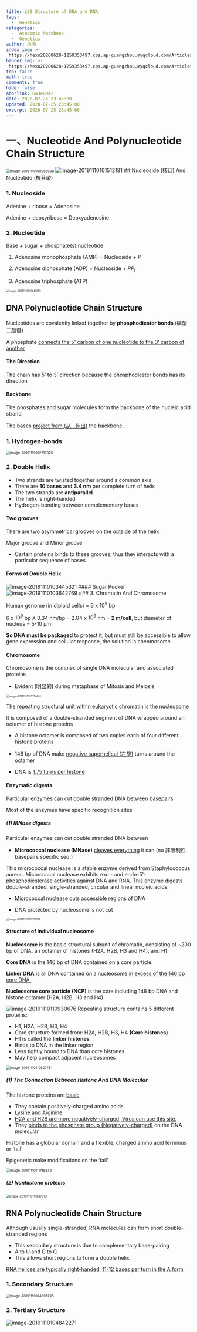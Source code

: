 ```yaml
---
title: L09 Structure of DNA and RNA
tags:
  -  Genetics
categories:
  -  Academic Notebook
  -  Genetics
author: 向海
index_img: >-
 https://hexo20200628-1259353497.cos.ap-guangzhou.myqcloud.com/Articles/Academic_Notes/Genetics/20200725_photo_2020-07-09_19-11-59.jpg
banner_img: >-
 https://hexo20200628-1259353497.cos.ap-guangzhou.myqcloud.com/Articles/Academic_Notes/Genetics/20200725_photo_2020-07-10_19-16-57.jpg
top: false
math: true
comments: true
hide: false
abbrlink: 6a3e8942
date: 2020-07-25 23:45:00
updated: 2020-07-25 23:45:00
excerpt: 2020-07-25 23:45:00
---
```


# 一、Nucleotide And Polynucleotide Chain Structure

<img src="https://20190531-1259353497.cos.ap-guangzhou.myqcloud.com/image-20191110100958998.png" alt="image-20191110100958998" style="zoom:67%;" />

<img src="https://20190531-1259353497.cos.ap-guangzhou.myqcloud.com/image-20191110101512181.png" alt="image-20191110101512181" style="zoom:100%;" />
## Nucleoside (核苷) And Nucleotide (核苷酸)

### 1. Nucleoside

Adenine + ribose = Adenosine

Adenine + deoxyribose = Deoxyadenosine

### 2. Nucleotide

Base + sugar + phosphate(s) nucleotide

1. Adenosine monophosphate (AMP) = Nucleoside + $P$

2. Adenosine diphosphate (ADP) = Nucleoside + $PP_{i}$

3. Adenosine triphosphate (ATP)

<img src="https://20190531-1259353497.cos.ap-guangzhou.myqcloud.com/image-20191110101441359.png" alt="image-20191110101441359" style="zoom: 50%;" />

## DNA Polynucleotide Chain Structure

Nucleotides are covalently linked together by **phosphodiester bonds** (磷酸二脂键)

A phosphate <u>connects the 5' carbon of one nucleotide to the 3’ carbon of another</u>

#### The Direction

The chain has 5’ to 3’ direction because the phosphodiester bonds has its direction

#### Backbone

The phosphates and sugar molecules form the backbone of the nucleic acid strand

The bases <u>project from (从…伸出)</u> the backbone.

### 1. Hydrogen-bonds

<img src="https://20190531-1259353497.cos.ap-guangzhou.myqcloud.com/image-20191110102713025.png" alt="image-20191110102713025" style="zoom:67%;" />

### 2. Double Helix

+ Two strands are twisted together around a common axis
+ There are **10 bases** and **3.4 nm** per complete turn of helix
+ The two strands are **antiparallel**
+ The helix is right-handed
+ Hydrogen-bonding between complementary bases

#### Two grooves

There are two asymmetrical grooves on the outside of the helix

Major groove and Minor groove

+ Certain proteins binds to these grooves, thus they interacts with a particular sequence of bases

#### Forms of Double Helix

<img src="https://20190531-1259353497.cos.ap-guangzhou.myqcloud.com/image-20191110103445321.png" alt="image-20191110103445321" style="zoom:100%;" />
#### Sugar Pucker

<img src="https://20190531-1259353497.cos.ap-guangzhou.myqcloud.com/image-20191110103642769.png" alt="image-20191110103642769" style="zoom:100%;" />
### 3. Chromatin And Chromosome

Human genome (in diploid cells) = 6 x $10^{9}$ bp

6 x $10^{9}$ bp X 0.34 nm/bp = 2.04 x $10^{9}$ nm = **2 m/cell**, but diameter of nucleus = 5-10 μm

**So DNA must be packaged** to protect it, but must still be accessible to allow gene expression and cellular response, the solution is cheomosome

#### Chromosome

Chromosome is the complex of single DNA molecular and associated proteins

+ Evident (明显的) during metaphase of Mitosis and Meiosis

<img src="https://20190531-1259353497.cos.ap-guangzhou.myqcloud.com/image-20191110105714401.png" alt="image-20191110105714401" style="zoom: 50%;" />

The repeating structural unit within eukaryotic chromatin is the nucleosome

It is composed of a double-stranded segment of DNA wrapped around an octamer of histone proteins

+ A histone octamer is composed of two copies each of four different histone proteins

+ 146 bp of DNA make <u>negative superhelical (左旋)</u> turns around the octamer
+ DNA is <u>1.75 turns per histone</u>

#### Enzymatic digests

Particular enzymes can cut double stranded DNA between basepairs

Most of the enzymes have specific recognition sites

##### (1) MNase digests

Particular enzymes can cut double stranded DNA between 

+ **Micrococcal nuclease (MNase)** <u>cleaves everything</u> it can (no ⾮限制性 basepairs specific seq.) 

This micrococcal nuclease is a stable enzyme derived from Staphylococcus aureus. Micrococcal nuclease exhibits exo - and endo-5'-phosphodiesterase activities against DNA and RNA. This enzyme digests double-stranded, single-stranded, circular and linear nucleic acids.

+ Micrococcal nuclease cuts accessible regions of DNA 

+ DNA protected by nucleosome is not cut

<img src="https://20190531-1259353497.cos.ap-guangzhou.myqcloud.com/image-20191110110351551.png" alt="image-20191110110351551" style="zoom: 50%;" />

#### Structure of individual nucleosome

**Nucleosome** is the basic structural subunit of chromatin, consisting of ~200 bp of DNA, an octamer of histones (H2A, H2B, H3 and H4), and H1.

**Core DNA** is the 146 bp of DNA contained on a core particle.

**Linker DNA** is all DNA contained on a nucleosome <u>in excess of the 146 bp core DNA.</u> 

**Nucleosome core particle (NCP)** is the core including 146 bp DNA and histone octamer (H2A, H2B, H3 and H4)

<img src="https://20190531-1259353497.cos.ap-guangzhou.myqcloud.com/image-20191110110930676.png" alt="image-20191110110930676" style="zoom:100%;" />
Repeating structure contains 5 different proteins:

+ H1, H2A, H2B, H3, H4 
 + Core structure formed from: H2A, H2B, H3, H4 **(Core histones)**
 + H1 is called the **linker histones** 
 + Binds to DNA in the linker region
 + Less tightly bound to DNA than core histones
 + May help compact adjacent nucleosomes

<img src="https://20190531-1259353497.cos.ap-guangzhou.myqcloud.com/image-20191110110807751.png" alt="image-20191110110807751" style="zoom: 67%;" />

##### (1) The Connection Between Histone And DNA Molecular

The histone proteins are <u>basic</u>

+ They contain positively-charged amino acids
 + Lysine and Arginine
 + <u>H2A and H2B are more negatively-charged, Virus can use this site.</u>
+ They <u>binds to the phosphate group (Negatively-charged)</u> on the DNA molecular 

Histone has a globular domain and a flexible, charged amino acid terminus or ‘tail’

Epigenetic make modifications on the ‘tail’.

<img src="https://20190531-1259353497.cos.ap-guangzhou.myqcloud.com/image-20191110111716842.png" alt="image-20191110111716842" style="zoom:67%;" />

##### (2) Nonhistone proteins

<img src="https://20190531-1259353497.cos.ap-guangzhou.myqcloud.com/image-20191110111937313.png" alt="image-20191110111937313" style="zoom:60%;" />

## RNA Polynucleotide Chain Structure

Although usually single-stranded, RNA molecules can form short double-stranded regions

+ This secondary structure is due to complementary base-pairing
+ A to U and C to G
+ This allows short regions to form a double helix

<u>RNA helices are typically right-handed, 11-12 bases per turn in the A form</u>

### 1. Secondary Structure

<img src="https://20190531-1259353497.cos.ap-guangzhou.myqcloud.com/image-20191110104507295.png" alt="image-20191110104507295" style="zoom: 67%;" />

### 2. Tertiary Structure

<img src="https://20190531-1259353497.cos.ap-guangzhou.myqcloud.com/image-20191110104842271.png" alt="image-20191110104842271" style="zoom:100%;" />
